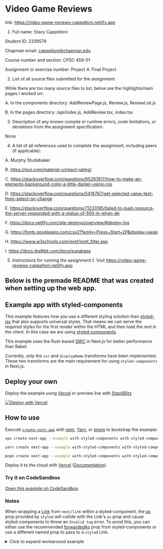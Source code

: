 # Video Game Reviews 

link: https://video-game-reviews-cappelloni.netlify.app

1. Full name: Stacy Cappelloni      

Student ID: 2339576      

Chapman email: cappelloni@chapman.edu      

Course number and section: CPSC 458-01      

Assignment or exercise number: Project 4: Final Project


2. List of all source files submitted for the assignment:

While there are too many source files to list, below are the highlights/main pages I worked on: 

A. In the components directory: AddReviewPage.js, Review.js, ReviewList.js

B. In the pages directory: /api/index.js, AddReview.tsx, index.tsx

3. Description of any known compile or runtime errors, code limitations, or deviations from the assignment specification:

None

4. A list of all references used to complete the assignment, including peers (if applicable):

  A. Murphy Studebaker

  B. https://mui.com/material-ui/react-rating/

  C. https://stackoverflow.com/questions/65297617/how-to-make-an-elements-background-color-a-little-darker-using-css

  D. https://stackoverflow.com/questions/5416767/get-selected-value-text-from-select-on-change

  E. https://stackoverflow.com/questions/71233195/failed-to-load-resource-the-server-responded-with-a-status-of-500-in-when-de

  F. https://docs.netlify.com/site-deploys/overview/#deploy-log

  G. https://fonts.googleapis.com/css2?family=Press+Start+2P&display=swap

  H. https://www.w3schools.com/jsref/jsref_filter.asp

  I. https://docs.draftbit.com/docs/supabase

5. Instructions for running the assignment:1. Visit https://video-game-reviews-cappelloni.netlify.app

Below is the premade README that was created when setting up the web app. 
-------------------------------------------------------------
## Example app with styled-components

This example features how you use a different styling solution than [styled-jsx](https://github.com/vercel/styled-jsx) that also supports universal styles. That means we can serve the required styles for the first render within the HTML and then load the rest in the client. In this case we are using [styled-components](https://github.com/styled-components/styled-components).

This example uses the Rust-based [SWC](https://nextjs.org/docs/advanced-features/compiler#styled-components) in Next.js for better performance than Babel.

Currently, only the `ssr` and `displayName` transforms have been implemented. These two transforms are the main requirement for using `styled-components` in Next.js.

## Deploy your own

Deploy the example using [Vercel](https://vercel.com?utm_source=github&utm_medium=readme&utm_campaign=next-example) or preview live with [StackBlitz](https://stackblitz.com/github/vercel/next.js/tree/canary/examples/with-styled-components)

[![Deploy with Vercel](https://vercel.com/button)](https://vercel.com/new/clone?repository-url=https://github.com/vercel/next.js/tree/canary/examples/with-styled-components&project-name=with-styled-components&repository-name=with-styled-components)

## How to use

Execute [`create-next-app`](https://github.com/vercel/next.js/tree/canary/packages/create-next-app) with [npm](https://docs.npmjs.com/cli/init), [Yarn](https://yarnpkg.com/lang/en/docs/cli/create/), or [pnpm](https://pnpm.io) to bootstrap the example:

```bash
npx create-next-app --example with-styled-components with-styled-components-app
```

```bash
yarn create next-app --example with-styled-components with-styled-components-app
```

```bash
pnpm create next-app --example with-styled-components with-styled-components-app
```

Deploy it to the cloud with [Vercel](https://vercel.com/new?utm_source=github&utm_medium=readme&utm_campaign=next-example) ([Documentation](https://nextjs.org/docs/deployment)).

### Try it on CodeSandbox

[Open this example on CodeSandbox](https://codesandbox.io/s/github/vercel/next.js/tree/canary/examples/with-styled-components)

### Notes

When wrapping a [Link](https://nextjs.org/docs/api-reference/next/link) from `next/link` within a styled-component, the [as](https://styled-components.com/docs/api#as-polymorphic-prop) prop provided by `styled` will collide with the Link's `as` prop and cause styled-components to throw an `Invalid tag` error. To avoid this, you can either use the recommended [forwardedAs](https://styled-components.com/docs/api#forwardedas-prop) prop from styled-components or use a different named prop to pass to a `styled` Link.

<details>
<summary>Click to expand workaround example</summary>
<br />

**components/StyledLink.js**

```javascript
import Link from 'next/link'
import styled from 'styled-components'

const StyledLink = ({ as, children, className, href }) => (
  <Link href={href} as={as} passHref>
    <a className={className}>{children}</a>
  </Link>
)

export default styled(StyledLink)`
  color: #0075e0;
  text-decoration: none;
  transition: all 0.2s ease-in-out;

  &:hover {
    color: #40a9ff;
  }

  &:focus {
    color: #40a9ff;
    outline: none;
    border: 0;
  }
`
```

**pages/index.js**

```javascript
import StyledLink from '../components/StyledLink'

export default () => (
  <StyledLink href="/post/[pid]" forwardedAs="/post/abc">
    First post
  </StyledLink>
)
```

</details>
